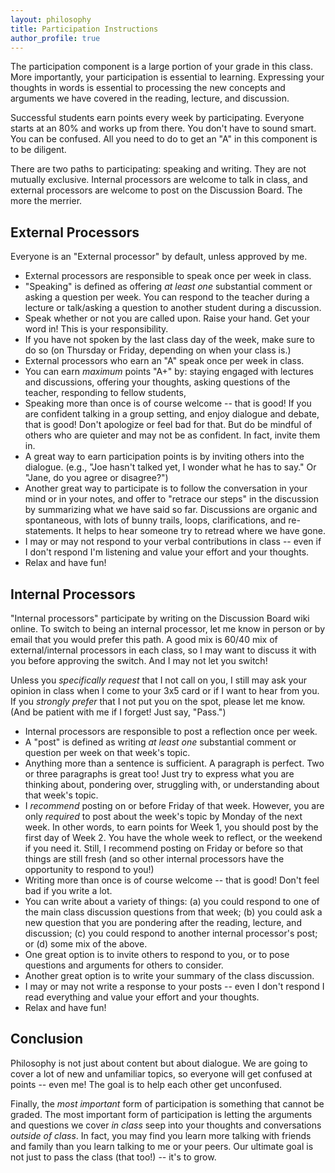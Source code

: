 ```yaml
---
layout: philosophy
title: Participation Instructions
author_profile: true
---
```


The participation component is a large portion of your grade in this class. More importantly, your participation is essential to learning. Expressing your thoughts in words is essential to processing the new concepts and arguments we have covered in the reading, lecture, and discussion.

Successful students earn points every week by participating. Everyone starts at an 80% and works up from there. You don't have to sound smart. You can be confused. All you need to do to get an "A" in this component is to be diligent. 

There are two paths to participating: speaking and writing. They are not mutually exclusive. Internal processors are welcome to talk in class, and external processors are welcome to post on the Discussion Board. The more the merrier.

## External Processors

Everyone is an "External processor" by default, unless approved by me. 

- External processors are responsible to speak once per week in class.  
- "Speaking" is defined as offering *at least one* substantial comment or asking a question per week. You can respond to the teacher during a lecture or talk/asking a question to another student during a discussion. 
- Speak whether or not you are called upon. Raise your hand. Get your word in! This is your responsibility.
- If you have not spoken by the last class day of the week, make sure to do so (on Thursday or Friday, depending on when your class is.)
- External processors who earn an "A" speak once per week in class. 
- You can earn *maximum* points "A+" by: staying engaged with lectures and discussions, offering your thoughts, asking questions of the teacher, responding to fellow students, 
- Speaking more than once is of course welcome -- that is good! If you are confident talking in a group setting, and enjoy dialogue and debate, that is good! Don't apologize or feel bad for that. But do be mindful of others who are quieter and may not be as confident. In fact, invite them in.
- A great way to earn participation points is by inviting others into the dialogue. (e.g., "Joe hasn't talked yet, I wonder what he has to say." Or "Jane, do you agree or disagree?")
- Another great way to participate is to follow the conversation in your mind or in your notes, and offer to "retrace our steps" in the discussion by summarizing what we have said so far. Discussions are organic and spontaneous, with lots of bunny trails, loops, clarifications, and re-statements. It helps to hear someone try to retread where we have gone.
- I may or may not respond to your verbal contributions in class -- even if I don't respond I'm listening and value your effort and your thoughts.
- Relax and have fun!


## Internal Processors 

"Internal processors" participate by writing on the Discussion Board wiki online. To switch to being an internal processor, let me know in person or by email that you would prefer this path. A good mix is 60/40 mix of external/internal processors in each class, so I may want to discuss it with you before approving the switch. And I may not let you switch! 

Unless you *specifically request* that I not call on you, I still may ask your opinion in class when I come to your 3x5 card or if I want to hear from you. If you *strongly prefer* that I not put you on the spot, please let me know. (And be patient with me if I forget! Just say, "Pass.")

- Internal processors are responsible to post a reflection once per week.
- A "post" is defined as writing *at least one* substantial comment or question per week on that week's topic. 
- Anything more than a sentence is sufficient. A paragraph is perfect. Two or three paragraphs is great too! Just try to express what you are thinking about, pondering over, struggling with, or understanding about that week's topic. 
- I *recommend* posting on or before Friday of that week. However, you are only *required* to post about the week's topic by Monday of the next week. In other words, to earn points for Week 1, you should post by the first day of Week 2. You have the whole week to reflect, or the weekend if you need it. Still, I recommend posting on Friday or before so that things are still fresh (and so other internal processors have the opportunity to respond to you!)
- Writing more than once is of course welcome -- that is good! Don't feel bad if you write a lot. 
- You can write about a variety of things: (a) you could respond to one of the main class discussion questions from that week; (b) you could ask a new question that you are pondering after the reading, lecture, and discussion; (c) you could respond to another internal processor's post; or (d) some mix of the above.
- One great option is to invite others to respond to you, or to pose questions and arguments for others to consider. 
- Another great option is to write your summary of the class discussion. 
- I may or may not write a response to your posts -- even I don't respond I read everything and value your effort and your thoughts. 
- Relax and have fun! 

## Conclusion

Philosophy is not just about content but about dialogue. We are going to cover a lot of new and unfamiliar topics, so everyone will get confused at points -- even me! The goal is to help each other get unconfused. 

Finally, the *most important* form of participation is something that cannot be graded. The most important form of participation is letting the arguments and questions we cover *in class* seep into your thoughts and conversations *outside of class*. In fact, you may find you learn more talking with friends and family than you learn talking to me or your peers. Our ultimate goal is not just to pass the class (that too!) -- it's to grow. 

